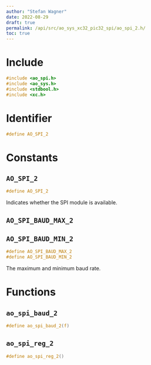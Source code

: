 ```yaml
---
author: "Stefan Wagner"
date: 2022-08-29
draft: true
permalink: /api/src/ao_sys_xc32_pic32_spi/ao_spi_2.h/
toc: true
---
```


# Include

```c
#include <ao_spi.h>
#include <ao_sys.h>
#include <stdbool.h>
#include <xc.h>
```

# Identifier

```c
#define AO_SPI_2
```

# Constants

## `AO_SPI_2`

```c
#define AO_SPI_2
```

Indicates whether the SPI module is available.

## `AO_SPI_BAUD_MAX_2`
## `AO_SPI_BAUD_MIN_2`

```c
#define AO_SPI_BAUD_MAX_2
#define AO_SPI_BAUD_MIN_2
```

The maximum and minimum baud rate.

# Functions

## `ao_spi_baud_2`

```c
#define ao_spi_baud_2(f)
```

## `ao_spi_reg_2`

```c
#define ao_spi_reg_2()
```

